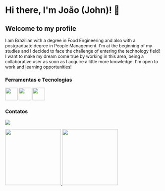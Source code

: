 # Hi there, I'm João (John)! 👋
## Welcome to my profile

I am Brazilian with a degree in Food Engineering and also with a postgraduate degree in People Management. I'm at the beginning of my studies and I decided to face the challenge of entering the technology field! I want to make my dream come true by working in this area, being a collaborative user as soon as I acquire a little more knowledge. I'm open to work and learning opportunities!


### Ferramentas e Tecnologias 
<img src="https://cdn.jsdelivr.net/gh/devicons/devicon/icons/javascript/javascript-original.svg" width="40" height="40"/>
<img src="https://cdn.jsdelivr.net/gh/devicons/devicon/icons/html5/html5-original.svg" width="40" height="40"/>
<img src="https://cdn.jsdelivr.net/gh/devicons/devicon/icons/css3/css3-original.svg" width="40" height="40"/>
          


### Contatos
<a href="https://www.linkedin.com/in/joaozanette" target="_blank"><img loading="lazy" src="https://img.shields.io/badge/-LinkedIn-%230077B5?style=for-the-badge&logo=linkedin&logoColor=white" target="_blank"></a>

          
<div>
<a href="https://github.com/Zanette93">
<img loading="lazy" height="180em" src="https://github-readme-stats.vercel.app/api/top-langs/?username=Zanette93&layout=compact&langs_count=7&theme=dracula"/>
<img loading="lazy" height="180em" src="https://github-readme-stats.vercel.app/api?username=Zanette93&show_icons=true&theme=dracula&include_all_commits=true&count_private=true"/>
</div>
